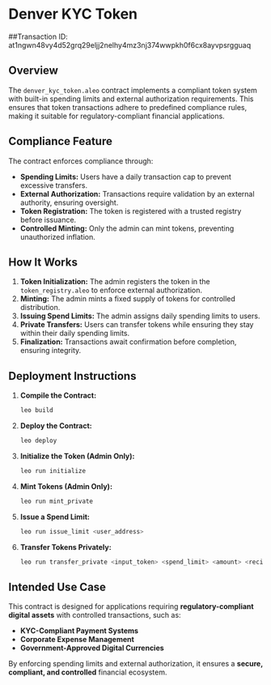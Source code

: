 # Denver KYC Token

##Transaction ID: at1ngwn48vy4d52grq29eljj2nelhy4mz3nj374wwpkh0f6cx8ayvpsrgguaq

## Overview
The `denver_kyc_token.aleo` contract implements a compliant token system with built-in spending limits and external authorization requirements. This ensures that token transactions adhere to predefined compliance rules, making it suitable for regulatory-compliant financial applications.

## Compliance Feature
The contract enforces compliance through:
- **Spending Limits:** Users have a daily transaction cap to prevent excessive transfers.
- **External Authorization:** Transactions require validation by an external authority, ensuring oversight.
- **Token Registration:** The token is registered with a trusted registry before issuance.
- **Controlled Minting:** Only the admin can mint tokens, preventing unauthorized inflation.

## How It Works
1. **Token Initialization:** The admin registers the token in the `token_registry.aleo` to enforce external authorization.
2. **Minting:** The admin mints a fixed supply of tokens for controlled distribution.
3. **Issuing Spend Limits:** The admin assigns daily spending limits to users.
4. **Private Transfers:** Users can transfer tokens while ensuring they stay within their daily spending limits.
5. **Finalization:** Transactions await confirmation before completion, ensuring integrity.

## Deployment Instructions
1. **Compile the Contract:**
   ```sh
   leo build
   ```
2. **Deploy the Contract:**
   ```sh
   leo deploy
   ```
3. **Initialize the Token (Admin Only):**
   ```sh
   leo run initialize
   ```
4. **Mint Tokens (Admin Only):**
   ```sh
   leo run mint_private
   ```
5. **Issue a Spend Limit:**
   ```sh
   leo run issue_limit <user_address>
   ```
6. **Transfer Tokens Privately:**
   ```sh
   leo run transfer_private <input_token> <spend_limit> <amount> <recipient> <epoch>
   ```

## Intended Use Case
This contract is designed for applications requiring **regulatory-compliant digital assets** with controlled transactions, such as:
- **KYC-Compliant Payment Systems**
- **Corporate Expense Management**
- **Government-Approved Digital Currencies**

By enforcing spending limits and external authorization, it ensures a **secure, compliant, and controlled** financial ecosystem.

